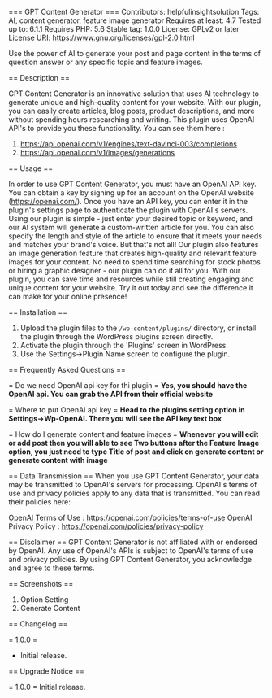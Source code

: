 === GPT Content Generator ===
Contributors: helpfulinsightsolution
Tags: AI, content generator, feature image generator
Requires at least: 4.7
Tested up to: 6.1.1
Requires PHP: 5.6
Stable tag: 1.0.0
License: GPLv2 or later
License URI: https://www.gnu.org/licenses/gpl-2.0.html

Use the power of AI to generate your post and page content in the terms of question answer or any specific topic and feature images. 

== Description ==

GPT Content Generator is an innovative solution that uses AI technology to generate unique and high-quality content for your website. With our plugin, you can easily create articles, blog posts, product descriptions, and more without spending hours researching and writing.
This plugin uses OpenAI API's to provide you these functionality.
You can see them here :
1. https://api.openai.com/v1/engines/text-davinci-003/completions
2. https://api.openai.com/v1/images/generations

== Usage ==

In order to use GPT Content Generator, you must have an OpenAI API key. You can obtain a key by signing up for an account on the OpenAI website (https://openai.com/). Once you have an API key, you can enter it in the plugin's settings page to authenticate the plugin with OpenAI's servers.
Using our plugin is simple - just enter your desired topic or keyword, and our AI system will generate a custom-written article for you. You can also specify the length and style of the article to ensure that it meets your needs and matches your brand's voice.
But that's not all! Our plugin also features an image generation feature that creates high-quality and relevant feature images for your content. No need to spend time searching for stock photos or hiring a graphic designer - our plugin can do it all for you.
With our plugin, you can save time and resources while still creating engaging and unique content for your website. Try it out today and see the difference it can make for your online presence!

== Installation ==

1. Upload the plugin files to the `/wp-content/plugins/` directory, or install the plugin through the WordPress plugins screen directly.
2. Activate the plugin through the 'Plugins' screen in WordPress.
3. Use the Settings->Plugin Name screen to configure the plugin.

== Frequently Asked Questions ==

= Do we need OpenAI api key for thi plugin =
**Yes, you should have the OpenAI api. You can grab the API from their official website**

= Where to put OpenAI api key =
**Head to the plugins setting option in Settings->Wp-OpenAI. There you will see the API key text box**

= How do I generate content and feature images =
**Whenever you will edit or add post then you will able to see Two buttons after the Feature Image option, you just need to type Title of post and click on generate content or generate content with image**

== Data Transmission ==
When you use GPT Content Generator, your data may be transmitted to OpenAI's servers for processing. OpenAI's terms of use and privacy policies apply to any data that is transmitted. You can read their policies here:

OpenAI Terms of Use : https://openai.com/policies/terms-of-use
OpenAI Privacy Policy : https://openai.com/policies/privacy-policy


== Disclaimer ==
GPT Content Generator is not affiliated with or endorsed by OpenAI. Any use of OpenAI's APIs is subject to OpenAI's terms of use and privacy policies. By using GPT Content Generator, you acknowledge and agree to these terms.

== Screenshots ==

1. Option Setting
2. Generate Content

== Changelog ==

= 1.0.0 =
* Initial release.

== Upgrade Notice ==

= 1.0.0 =
Initial release.
